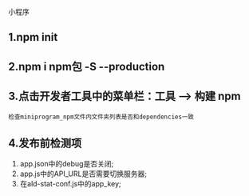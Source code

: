 小程序

## 1.npm init
## 2.npm i npm包 -S --production
## 3.点击开发者工具中的菜单栏：工具 --> 构建 npm
    检查miniprogram_npm文件内文件夹列表是否和dependencies一致
## 4.发布前检测项
1. app.json中的debug是否关闭;
2. app.js中的API_URL是否需要切换服务器;
3. 在ald-stat-conf.js中的app_key;


